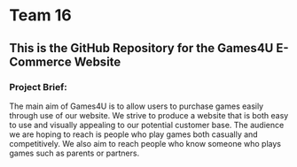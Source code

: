 # Team 16
<h2> This is the GitHub Repository for the Games4U E-Commerce Website </h2>

<h3> Project Brief: </h3>
The main aim of Games4U is to allow users to purchase games easily through use of our website. We strive to produce a website that is both easy to use and visually appealing to our potential customer base. The audience we are hoping to reach is people who play games both casually and competitively. We also aim to reach people who know someone who plays games such as parents or partners.
